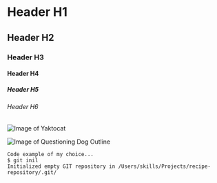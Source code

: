 # Header H1
## Header H2
### Header H3
#### Header H4
##### Header H5
###### Header H6

![Image of Yaktocat](https://octodex.github.com/images/yaktocat.png)

![Image of Questioning Dog Outline](https://i2.wp.com/www.skiptomylou.org/wp-content/uploads/2019/06/dog-drawing.jpg)

```
Code example of my choice...
$ git inil
Initialized empty GIT repository in /Users/skills/Projects/recipe-repository/.git/
```

